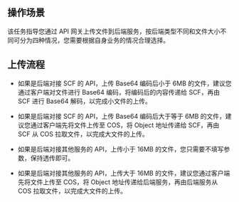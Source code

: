 ## 操作场景
该任务指导您通过 API 网关上传文件到后端服务，按后端类型不同和文件大小不同可分为四种情况，您需要根据自身业务的情况合理选择。

## 上传流程
- 如果是后端对接 SCF 的 API，上传 Base64 编码后小于 6MB 的文件，建议您通过客户端对文件进行 Base64 编码，将编码后的内容传递给 SCF，再由 SCF 进行 Base64 解码，以完成小文件的上传。

- 如果是后端对接 SCF 的 API，上传 Base64 编码后大于等于 6MB 的文件，建议您通过客户端先将文件上传至 COS，将 Object 地址传递给 SCF，再由 SCF 从 COS 拉取文件，以完成大文件的上传。

- 如果是后端对接其他服务的 API，上传小于 16MB 的文件，您只需要不填写参数，保持透传即可。

- 如果是后端对接其他服务的 API，上传大于 16MB 的文件，建议您通过客户端先将文件上传至 COS，将 Object 地址传递给后端服务，再由后端服务从 COS 拉取文件，以完成大文件的上传。
